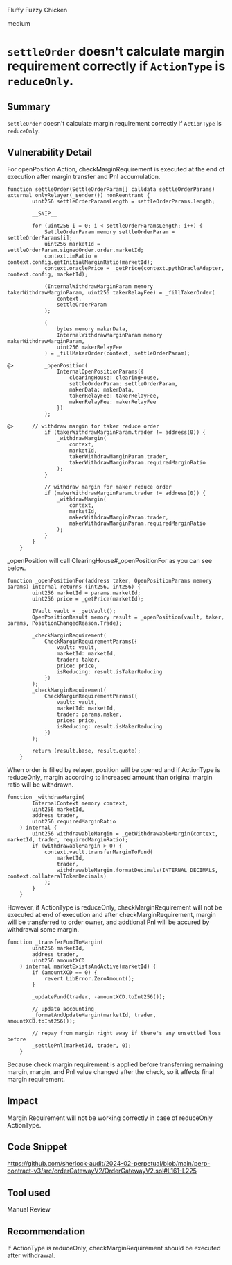 Fluffy Fuzzy Chicken

medium

# `settleOrder` doesn't calculate margin requirement correctly if `ActionType` is `reduceOnly`.

## Summary
`settleOrder` doesn't calculate margin requirement correctly if `ActionType` is `reduceOnly`. 
 
## Vulnerability Detail

For openPosition Action, checkMarginRequirement is executed at the end of execution after margin transfer and Pnl accumulation.
```solidity
function settleOrder(SettleOrderParam[] calldata settleOrderParams) external onlyRelayer(_sender()) nonReentrant {
        uint256 settleOrderParamsLength = settleOrderParams.length;

        __SNIP__

        for (uint256 i = 0; i < settleOrderParamsLength; i++) {
            SettleOrderParam memory settleOrderParam = settleOrderParams[i];
            uint256 marketId = settleOrderParam.signedOrder.order.marketId;
            context.imRatio = context.config.getInitialMarginRatio(marketId);
            context.oraclePrice = _getPrice(context.pythOracleAdapter, context.config, marketId);

            (InternalWithdrawMarginParam memory takerWithdrawMarginParam, uint256 takerRelayFee) = _fillTakerOrder(
                context,
                settleOrderParam
            );

            (
                bytes memory makerData,
                InternalWithdrawMarginParam memory makerWithdrawMarginParam,
                uint256 makerRelayFee
            ) = _fillMakerOrder(context, settleOrderParam);

@>          _openPosition(
                InternalOpenPositionParams({
                    clearingHouse: clearingHouse,
                    settleOrderParam: settleOrderParam,
                    makerData: makerData,
                    takerRelayFee: takerRelayFee,
                    makerRelayFee: makerRelayFee
                })
            );

@>      // withdraw margin for taker reduce order
            if (takerWithdrawMarginParam.trader != address(0)) {
                _withdrawMargin(
                    context,
                    marketId,
                    takerWithdrawMarginParam.trader,
                    takerWithdrawMarginParam.requiredMarginRatio
                );
            }

            // withdraw margin for maker reduce order
            if (makerWithdrawMarginParam.trader != address(0)) {
                _withdrawMargin(
                    context,
                    marketId,
                    makerWithdrawMarginParam.trader,
                    makerWithdrawMarginParam.requiredMarginRatio
                );
            }
        }
    }
```
_openPosition will call ClearingHouse#_openPositionFor as you can see below.

```solidity
function _openPositionFor(address taker, OpenPositionParams memory params) internal returns (int256, int256) {
        uint256 marketId = params.marketId;
        uint256 price = _getPrice(marketId);

        IVault vault = _getVault();
        OpenPositionResult memory result = _openPosition(vault, taker, params, PositionChangedReason.Trade);

        _checkMarginRequirement(
            CheckMarginRequirementParams({
                vault: vault,
                marketId: marketId,
                trader: taker,
                price: price,
                isReducing: result.isTakerReducing
            })
        );
        _checkMarginRequirement(
            CheckMarginRequirementParams({
                vault: vault,
                marketId: marketId,
                trader: params.maker,
                price: price,
                isReducing: result.isMakerReducing
            })
        );

        return (result.base, result.quote);
    }
```
When order is filled by relayer, position will be opened and if ActionType is reduceOnly, margin according to increased amount than original margin ratio will be withdrawn.
```solidity
function _withdrawMargin(
        InternalContext memory context,
        uint256 marketId,
        address trader,
        uint256 requiredMarginRatio
    ) internal {
        uint256 withdrawableMargin = _getWithdrawableMargin(context, marketId, trader, requiredMarginRatio);
        if (withdrawableMargin > 0) {
            context.vault.transferMarginToFund(
                marketId,
                trader,
                withdrawableMargin.formatDecimals(INTERNAL_DECIMALS, context.collateralTokenDecimals)
            );
        }
    }
```
However, if ActionType is reduceOnly, checkMarginRequirement will not be executed at end of execution and after checkMarginRequirement, margin will be transferred to order owner, and addtional Pnl will be accured by withdrawal some margin.
```solidity
function _transferFundToMargin(
        uint256 marketId,
        address trader,
        uint256 amountXCD
    ) internal marketExistsAndActive(marketId) {
        if (amountXCD == 0) {
            revert LibError.ZeroAmount();
        }

        _updateFund(trader, -amountXCD.toInt256());

        // update accounting
        _formatAndUpdateMargin(marketId, trader, amountXCD.toInt256());

        // repay from margin right away if there's any unsettled loss before
        _settlePnl(marketId, trader, 0);
    }
```
Because check margin requirement is applied before transferring remaining margin, margin, and Pnl value changed after the check, so it affects final margin requirement.

## Impact
Margin Requirement will not be working correctly in case of reduceOnly ActionType.

## Code Snippet
https://github.com/sherlock-audit/2024-02-perpetual/blob/main/perp-contract-v3/src/orderGatewayV2/OrderGatewayV2.sol#L161-L225

## Tool used

Manual Review

## Recommendation
If ActionType is reduceOnly, checkMarginRequirement should be executed after withdrawal. 